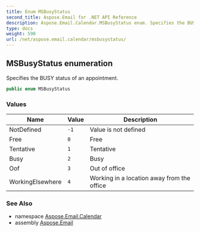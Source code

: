 ```yaml
---
title: Enum MSBusyStatus
second_title: Aspose.Email for .NET API Reference
description: Aspose.Email.Calendar.MSBusyStatus enum. Specifies the BUSY status of an appointment
type: docs
weight: 590
url: /net/aspose.email.calendar/msbusystatus/
---
```

## MSBusyStatus enumeration

Specifies the BUSY status of an appointment.

```csharp
public enum MSBusyStatus
```

### Values

| Name | Value | Description |
| --- | --- | --- |
| NotDefined | `-1` | Value is not defined |
| Free | `0` | Free |
| Tentative | `1` | Tentative |
| Busy | `2` | Busy |
| Oof | `3` | Out of office |
| WorkingElsewhere | `4` | Working in a location away from the office |

### See Also

* namespace [Aspose.Email.Calendar](../../aspose.email.calendar/)
* assembly [Aspose.Email](../../)


